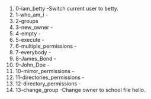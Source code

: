 1. 0-iam_betty -Switch current user to betty.
2. 1-who_am_i -
3. 2-groups
4. 3-new_owner -
5. 4-empty -
6. 5-execute -
7. 6-multiple_permissions -
8. 7-everybody -
9. 8-James_Bond -
10. 9-John_Doe -
11. 10-mirror_permissions -
12. 11-directories_permissions - 
13. 12-directory_permissions - 
14. 13-change_group -Change owner to school file hello.
